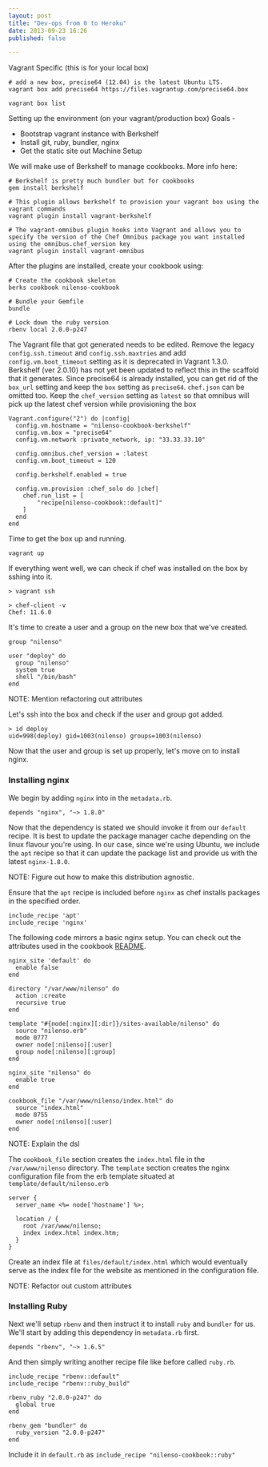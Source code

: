 ```yaml
---
layout: post
title: "Dev-ops from 0 to Heroku"
date: 2013-09-23 16:26
published: false

---
```


Vagrant Specific (this is for your local box)

```
# add a new box, precise64 (12.04) is the latest Ubuntu LTS.
vagrant box add precise64 https://files.vagrantup.com/precise64.box

vagrant box list
```

Setting up the environment (on your vagrant/production box)
Goals -

- Bootstrap vagrant instance with Berkshelf
-  Install git, ruby, bundler, nginx
-  Get the static site out
Machine Setup

We will make use of Berkshelf to manage cookbooks. More info here:

```
# Berkshelf is pretty much bundler but for cookbooks
gem install berkshelf

# This plugin allows berkshelf to provision your vagrant box using the vagrant commands
vagrant plugin install vagrant-berkshelf

# The vagrant-omnibus plugin hooks into Vagrant and allows you to specify the version of the Chef Omnibus package you want installed using the omnibus.chef_version key
vagrant plugin install vagrant-omnibus
```

After the plugins are installed, create your cookbook using:

```
# Create the cookbook skeleton
berks cookbook nilenso-cookbook

# Bundle your Gemfile
bundle

# Lock down the ruby version
rbenv local 2.0.0-p247
```

The Vagrant file that got generated needs to be edited. Remove the legacy `config.ssh.timeout` and `config.ssh.maxtries` and add `config.vm.boot_timeout` setting as it is deprecated in Vagrant 1.3.0. Berkshelf (ver 2.0.10) has not yet been updated to reflect this in the scaffold that it generates. Since precise64 is already installed, you can get rid of the `box_url` setting and keep the `box` setting as `precise64`. `chef.json` can be omitted too. Keep the `chef_version` setting as `latest` so that omnibus will pick up the latest chef version while provisioning the box

```
Vagrant.configure("2") do |config|
  config.vm.hostname = "nilenso-cookbook-berkshelf"
  config.vm.box = "precise64"
  config.vm.network :private_network, ip: "33.33.33.10"

  config.omnibus.chef_version = :latest
  config.vm.boot_timeout = 120

  config.berkshelf.enabled = true

  config.vm.provision :chef_solo do |chef|
    chef.run_list = [
        "recipe[nilenso-cookbook::default]"
    ]
  end
end
```

Time to get the box up and running.

```
vagrant up
```

If everything went well, we can check if chef was installed on the box by sshing into it.

```
> vagrant ssh

> chef-client -v
Chef: 11.6.0
```

It's time to create a user and a group on the new box that we've created.

```
group "nilenso"

user "deploy" do
  group "nilenso"
  system true
  shell "/bin/bash"
end
```

NOTE: Mention refactoring out attributes

Let's ssh into the box and check if the user and group got added.

```
> id deploy
uid=998(deploy) gid=1003(nilenso) groups=1003(nilenso)
```
Now that the user and group is set up properly, let's move on to install nginx.

### Installing nginx

We begin by adding `nginx` into in the `metadata.rb`.

```
depends "nginx", "~> 1.8.0"
```

Now that the dependency is stated we should invoke it from our `default` recipe. It is best to update the package manager cache depending on the linux flavour you're using. In our case, since we're using Ubuntu, we include the `apt` recipe so that it can update the package list and provide us with the latest `nginx-1.8.0`.

NOTE: Figure out how to make this distribution agnostic.

Ensure that the `apt` recipe is included before `nginx` as chef installs packages in the specified order.

```
include_recipe 'apt'
include_recipe 'nginx'
```

The following code mirrors a basic nginx setup. You can check out the attributes used in the cookbook [README](https://github.com/opscode-cookbooks/nginx).

```
nginx_site 'default' do
  enable false
end

directory "/var/www/nilenso" do
  action :create
  recursive true
end

template "#{node[:nginx][:dir]}/sites-available/nilenso" do
  source "nilenso.erb"
  mode 0777
  owner node[:nilenso][:user]
  group node[:nilenso][:group]
end

nginx_site "nilenso" do
  enable true
end

cookbook_file "/var/www/nilenso/index.html" do
  source "index.html"
  mode 0755
  owner node[:nilenso][:user]
end
```

NOTE: Explain the dsl

The `cookbook_file` section creates the `index.html` file in the `/var/www/nilenso` directory.
The `template` section creates the nginx configuration file from the erb template situated at `template/default/nilenso.erb`

```
server {
  server_name <%= node['hostname'] %>;

  location / {
    root /var/www/nilenso;
    index index.html index.htm;
  }
}
```

Create an index file at `files/default/index.html` which would eventually serve as the index file for the website as mentioned in the configuration file.  

NOTE: Refactor out custom attributes

### Installing Ruby

Next we'll setup `rbenv` and then instruct it to install `ruby` and `bundler` for us. We'll start by adding this dependency in `metadata.rb` first.

```
depends "rbenv", "~> 1.6.5"
```

And then simply writing another recipe file like before called `ruby.rb`.

```
include_recipe "rbenv::default"
include_recipe "rbenv::ruby_build"

rbenv_ruby "2.0.0-p247" do
  global true
end

rbenv_gem "bundler" do
  ruby_version "2.0.0-p247"
end
```
Include it in `default.rb` as `include_recipe "nilenso-cookbook::ruby"`
